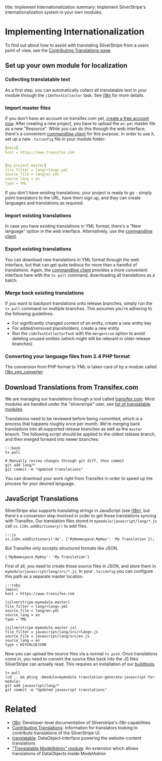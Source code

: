 title: Implement Internationalization
summary: Implement SilverStripe's internationalization system in your own modules.

# Implementing Internationalization

To find out about how to assist with translating SilverStripe from a users point of view, see the 
[Contributing Translations page](/contributing/translations).

## Set up your own module for localization

### Collecting translatable text

As a first step, you can automatically collect all translatable text in your module through the `i18nTextCollector` 
task. See [i18n](../developer_guides/i18n#collecting-text) for more details.

### Import master files

If you don't have an account on transifex.com yet, [create a free account now](http://www.transifex.com/signup). After 
creating a new project, you have to upload the `en.yml` master file as a new "Resource". While you can do this through 
the web interface, there's a convenient 
[commandline client](http://support.transifex.com/customer/portal/topics/440187-transifex-client/articles) for this 
purpose. In order to use it, set up a new `.tx/config` file in your module folder:
	
```yaml
[main]
host = https://www.transifex.com


[my-project.master]
file_filter = lang/<lang>.yml
source_file = lang/en.yml
source_lang = en
type = YML
```

If you don't have existing translations, your project is ready to go - simply point translators to the URL, have them 
sign up, and they can create languages and translations as required.

### Import existing translations

In case you have existing translations in YML format, there's a "New language" option in the web interface. 
Alternatively, use the [commandline client](http://support.transifex.com/customer/portal/topics/440187-transifex-client/articles).

### Export existing translations

You can download new translations in YML format through the web interface, but that can get quite tedious for more than 
a handful of translations. Again, the [commandline client](http://support.transifex.com/customer/portal/topics/440187-transifex-client/articles)
provides a more convenient interface here with the `tx pull` command, downloading all translations as a batch.

### Merge back existing translations

If you want to backport translations onto release branches, simply run the `tx pull` command on multiple branches. This 
assumes you're adhering to the following guidelines:

 - For significantly changed content of an entity, create a new entity key
 - For added/removed placeholders, create a new entity
 - Run the `i18nTextCollectorTask` with the `merge=true` option to avoid deleting unused entities
   (which might still be relevant in older release branches)

### Converting your language files from 2.4 PHP format

The conversion from PHP format to YML is taken care of by a module called 
[i18n_yml_converter](https://github.com/chillu/i18n_yml_converter).

## Download Translations from Transifex.com

We are managing our translations through a tool called [transifex.com](http://transifex.com). Most modules are handled 
under the "silverstripe" user, see 
[list of translatable modules](https://www.transifex.com/accounts/profile/silverstripe/).

Translations need to be reviewed before being committed, which is a process that happens roughly once per month. We're 
merging back translations into all supported release branches as well as the `master` branch. The following script 
should be applied to the oldest release branch, and then merged forward into newer branches:
	
	:::bash	
	tx pull

	# Manually review changes through git diff, then commit
	git add lang/*
	git commit -m "Updated translations"

<div class="notice" markdown="1">
You can download your work right from Transifex in order to speed up the process for your desired language.
</div>

## JavaScript Translations

SilverStripe also supports translating strings in JavaScript (see [i18n](/developer_guides/i18n)), but there's a 
conversion step involved in order to get those translations syncing with Transifex. Our translation files stored in 
`mymodule/javascript/lang/*.js` call `ss.i18n.addDictionary()` to add files.
	
	:::js
	ss.i18n.addDictionary('de', {'MyNamespace.MyKey': 'My Translation'});

But Transifex only accepts structured formats like JSON.

```
{'MyNamespace.MyKey': 'My Translation'}
```

First of all, you need to create those source files in JSON, and store them in `mymodule/javascript/lang/src/*.js`. In your `.tx/config` you can configure this path as a separate master location.
	
	:::ruby
	[main]
	host = https://www.transifex.com

	[silverstripe-mymodule.master]
	file_filter = lang/<lang>.yml
	source_file = lang/en.yml
	source_lang = en
	type = YML

	[silverstripe-mymodule.master-js]
	file_filter = javascript/lang/src/<lang>.js
	source_file = javascript/lang/src/en.js
	source_lang = en
	type = KEYVALUEJSON

Now you can upload the source files via a normal `tx push`. Once translations come in, you need to convert the source 
files back into the JS files SilverStripe can actually read. This requires an installation of our 
[buildtools](https://github.com/silverstripe/silverstripe-buildtools).

	tx pull
	(cd .. && phing -Dmodule=mymodule translation-generate-javascript-for-module)
	git add javascript/lang/*
	git commit -m "Updated javascript translations"

# Related

 * [i18n](/developer_guides/i18n/): Developer-level documentation of Silverstripe's i18n capabilities
 * [Contributing Translations](/contributing/translations): Information for translators looking to contribute translations of the SilverStripe UI.
 * [translatable](https://github.com/silverstripe/silverstripe-translatable): DataObject-interface powering the website-content translations
 * ["Translatable ModelAdmin" module](http://silverstripe.org/translatablemodeladmin-module/): An extension which allows translations of DataObjects inside ModelAdmin